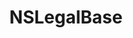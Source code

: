﻿---
uid: crmscript_ref_NSLegalBase
title: NSLegalBase
intellisense: Void.NSLegalBase
keywords: NSLegalBase
so.topic: reference
---
